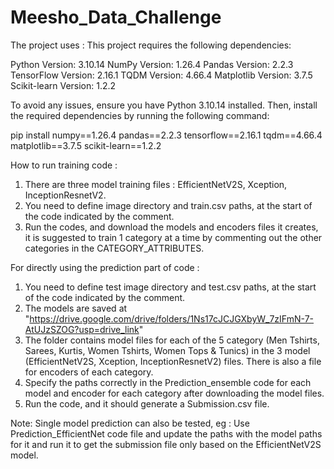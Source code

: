 # Meesho_Data_Challenge
The project uses :
This project requires the following dependencies:

Python Version: 3.10.14
NumPy Version: 1.26.4
Pandas Version: 2.2.3
TensorFlow Version: 2.16.1
TQDM Version: 4.66.4
Matplotlib Version: 3.7.5
Scikit-learn Version: 1.2.2

To avoid any issues, ensure you have Python 3.10.14 installed. Then, install the required dependencies by running the following command:

pip install numpy==1.26.4 pandas==2.2.3 tensorflow==2.16.1 tqdm==4.66.4 matplotlib==3.7.5 scikit-learn==1.2.2

How to run training code :
1. There are three model training files : EfficientNetV2S, Xception, InceptionResnetV2.
2. You need to define image directory and train.csv paths, at the start of the code indicated by the comment.
3. Run the codes, and download the models and encoders files it creates, it is suggested to train 1 category at a time by commenting out the other categories in the CATEGORY_ATTRIBUTES.
   
For directly using the prediction part of code :
1. You need to define test image directory and test.csv paths, at the start of the code indicated by the comment.
2. The models are saved at "https://drive.google.com/drive/folders/1Ns17cJCJGXbyW_7zIFmN-7-AtUJzSZOG?usp=drive_link"
3. The folder contains model files for each of the 5 category (Men Tshirts, Sarees, Kurtis, Women Tshirts, Women Tops & Tunics) in the 3 model (EfficientNetV2S, Xception, InceptionResnetV2) files. There is also a file for encoders of each category.
4. Specify the paths correctly in the Prediction_ensemble code for each model and encoder for each category after downloading the model files.
5. Run the code, and it should generate a Submission.csv file.

Note: Single model prediction can also be tested, eg : Use Prediction_EfficientNet code file and update the paths with the model paths for it and run it to get the submission file only based on the EfficientNetV2S model.
